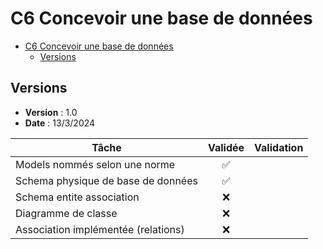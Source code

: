 # C6 Concevoir une base de données

- [C6 Concevoir une base de données](#c6-concevoir-une-base-de-données)
  - [Versions](#versions)

## Versions

- **Version** : 1.0
- **Date** : 13/3/2024

| Tâche                              | Validée | Validation |
| ---------------------------------- | :-----: | ---------- |
| Models nommés selon une norme      |   ✅    |            |
| Schema physique de base de données |   ✅    |            |
| Schema entite association          |   ❌    |            |
| Diagramme de classe                |   ❌    |            |
| Association implémentée (relations)|   ❌    |            |
